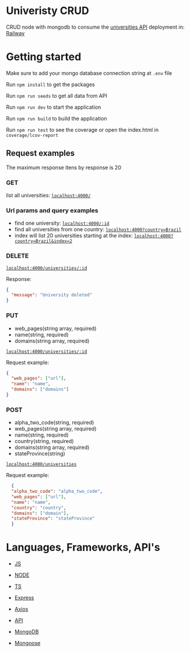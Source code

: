 # Univeristy CRUD

  CRUD node with mongodb to consume the [universities API](http://universities.hipolabs.com/search)
  deployment in: [Railway](https://college-node-production.up.railway.app/universities)

# Getting started

  Make sure to add your mongo database connection string at `.env` file

  Run `npm install` to get the packages

  Run `npm run seeds` to get all data from API

  Run `npm run dev` to start the application

  Run `npm run build` to build the application

  Run `npm run test` to see the coverage or open the index.html in `coverage/lcov-report`

## Request examples

  The maximum response itens by response is 20
    
  ### GET

  list all universities: [`localhost:4000/`](http://localhost:4000/universities)

  ### Url params and query examples

  - find one university: [`localhost:4000/:id`](http://localhost:4000/:id)
  - find all universities from one country: [`localhost:4000?country=Brazil`](http://localhost:4000?country=Brazil)
  - index will list 20 universities starting at the index: [`localhost:4000?country=Brazil&index=2`](http://localhost:4000?country=Brazil&index=2)

  ### DELETE

  [`localhost:4000/universities/:id`](http://localhost:4000/universities/:id)

  Response:
  ```JSON
  {
	"message": "University deleted"
  }
  ```

  ### PUT

  - web_pages(string array, required)
  - name(string, required)
  - domains(string array, required)

  [`localhost:4000/universities/:id`](http://localhost:4000/universities/:id)

  Request example: 
  ```JSON
  {
	"web_pages": ["url"],
	"name": "name",
	"domains": ["domains"]
  }

  ```
  ### POST

  - alpha_two_code(string, required)
  - web_pages(string array, required)
  - name(string, required)
  - country(string, required)
  - domains(string array, required)
  - stateProvince(string)

  [`localhost:4000/universities`](http://localhost:4000/universities)

  Request example: 
  ```JSON
    {
    "alpha_two_code": "alpha_two_code",
    "web_pages": ["url"], 
    "name": "name", 
    "country": "country", 
    "domains": ["domain"],
    "stateProvince": "stateProvince"
    }
  ```
# Languages, Frameworks, API's

* [JS](https://www.javascript.com)

* [NODE](https://nodejs.org/en/)

* [TS](https://www.typescriptlang.org)

* [Express](https://expressjs.com)

* [Axios](https://axios-http.com)

* [API](http://universities.hipolabs.com/search)

* [MongoDB]()

* [Mongoose](https://mongoosejs.com)